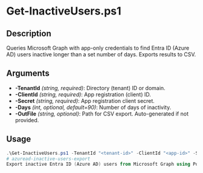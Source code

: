 # Get-InactiveUsers.ps1

## Description
Queries Microsoft Graph with app-only credentials to find Entra ID (Azure AD) users inactive longer than a set number of days. Exports results to CSV.

## Arguments
- **-TenantId** *(string, required)*: Directory (tenant) ID or domain.  
- **-ClientId** *(string, required)*: App registration (client) ID.  
- **-Secret** *(string, required)*: App registration client secret.  
- **-Days** *(int, optional, default=90)*: Number of days of inactivity.  
- **-OutFile** *(string, optional)*: Path for CSV export. Auto-generated if not provided.  

## Usage
```powershell
.\Get-InactiveUsers.ps1 -TenantId "<tenant-id>" -ClientId "<app-id>" -Secret "<secret>" -Days 120 -OutFile "C:\Temp\InactiveUsers.csv"
# azuread-inactive-users-export
Export inactive Entra ID (Azure AD) users from Microsoft Graph using PowerShell.   Identifies accounts with no sign-ins in the last N days (default 90) and outputs results to CSV.   Useful for audits, cleanup, and security reviews.
